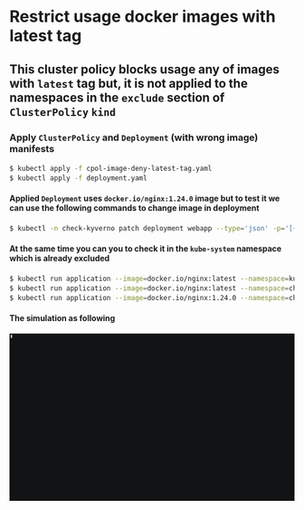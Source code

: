 # Restrict usage docker images with latest tag

## This cluster policy blocks usage any of images with `latest` tag but, it is not applied to the namespaces in the `exclude` section of `ClusterPolicy` `kind`

### Apply `ClusterPolicy` and `Deployment` (with wrong image) manifests

```bash
$ kubectl apply -f cpol-image-deny-latest-tag.yaml
$ kubectl apply -f deployment.yaml
```

#### Applied `Deployment` uses `docker.io/nginx:1.24.0` image but to test it we can use the following commands to change image in deployment

```bash
$ kubectl -n check-kyverno patch deployment webapp --type='json' -p='[{"op": "replace", "path": "/spec/template/spec/containers/0/image", "value": "docker.io/nginx:latest"}]'
```

#### At the same time you can you to check it in the `kube-system` namespace which is already excluded

```bash
$ kubectl run application --image=docker.io/nginx:latest --namespace=kube-system
$ kubectl run application --image=docker.io/nginx:latest --namespace=check-kyverno
$ kubectl run application --image=docker.io/nginx:1.24.0 --namespace=check-kyverno
```

#### The simulation as following

![Simulation](https://github.com/jamalshahverdiev/kyverno/blob/main/Image-Registry-Policies/Restrict-Image-Registry/tmux-session-optimized.gif)
